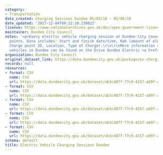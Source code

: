 ```yaml
---
category:
- Transportation
date_created: Charging Sessions Dundee 05/03/18 - 05/06/18
date_updated: '2017-12-04T09:22:10.230822'
license: https://www.nationalarchives.gov.uk/doc/open-government-licence/version/3/
maintainer: Dundee City Council
notes: '<p>Every electric vehicle charging session at Dundee City Council owned charge
  points. Data includes: Start and finish date/time, Kwh (amount of electricity) used,
  Charge point ID, Location, Type of Charger.\r\n\r\nMore information about electric
  vehicles in Dundee can be found on the Drive Dundee Electric <a href="https://drivedundeeelectric.co.uk/">website</a>.</p>'
organization: Dundee City Council
original_dataset_link: https://data.dundeecity.gov.uk/package/ev-charging-data
records: null
resources:
- format: CSV
  name: CSV
  url: https://data.dundeecity.gov.uk/dataset/ab3c487f-77c9-4157-a89f-ac9c95ae1b00/resource/f4c07f77-39f8-4f1b-9477-225d893dcf80/download/cp-data-mar-may-2018.csv
- format: CSV
  name: CSV
  url: https://data.dundeecity.gov.uk/dataset/ab3c487f-77c9-4157-a89f-ac9c95ae1b00/resource/d2bf2085-922f-4c29-9682-788fb47b5b4d/download/cp-data-dec-mar-2018.csv
- format: CSV
  name: CSV
  url: https://data.dundeecity.gov.uk/dataset/ab3c487f-77c9-4157-a89f-ac9c95ae1b00/resource/d748579a-f05f-47e6-a76b-e76d1e2e9589/download/cpdata.csv
- format: CSV
  name: CSV
  url: https://data.dundeecity.gov.uk/dataset/ab3c487f-77c9-4157-a89f-ac9c95ae1b00/resource/bf478c38-9aa4-44b4-943a-77d643149a74/download/cp-locations.csv
- format: CSV
  name: CSV
  url: https://data.dundeecity.gov.uk/dataset/ab3c487f-77c9-4157-a89f-ac9c95ae1b00/resource/dd6186a4-5d1a-431a-93c4-0be142ff8e10/download/charge-sessions-june-sept.csv
schema: default
title: Electric Vehicle Charging Sessions Dundee
---
```


